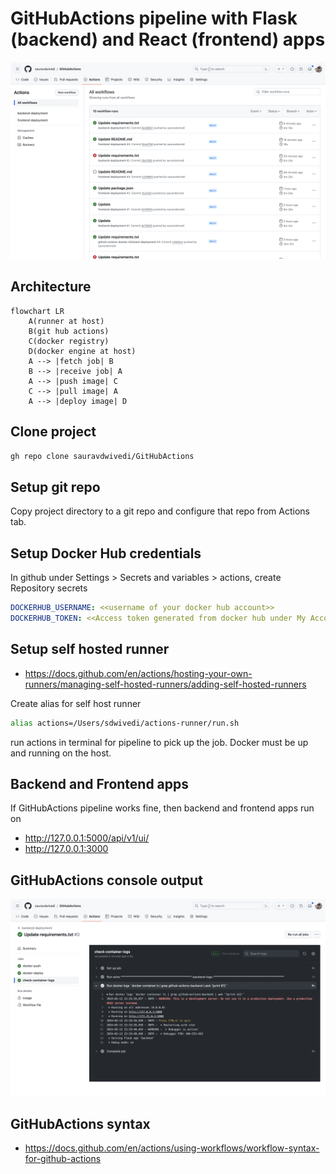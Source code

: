 # GitHubActions pipeline with Flask (backend) and React (frontend) apps

<img src=pic.PNG alt="GitHubActions pipeline">

## Architecture

```mermaid
flowchart LR
    A(runner at host)
    B(git hub actions)
    C(docker registry)
    D(docker engine at host)
    A --> |fetch job| B
    B --> |receive job| A
    A --> |push image| C
    C --> |pull image| A
    A --> |deploy image| D
```

## Clone project 

```bash
gh repo clone sauravdwivedi/GitHubActions
```

## Setup git repo 

Copy project directory to a git repo and configure that repo from Actions tab.

## Setup Docker Hub credentials

In github under Settings > Secrets and variables > actions, create Repository secrets

```yaml
DOCKERHUB_USERNAME: <<username of your docker hub account>>
DOCKERHUB_TOKEN: <<Access token generated from docker hub under My Account > Security > Access Tokens>>
```

## Setup self hosted runner

- https://docs.github.com/en/actions/hosting-your-own-runners/managing-self-hosted-runners/adding-self-hosted-runners

Create alias for self host runner

```bash
alias actions=/Users/sdwivedi/actions-runner/run.sh
```

run actions in terminal for pipeline to pick up the job. Docker must be up and running on the host.

## Backend and Frontend apps

If GitHubActions pipeline works fine, then backend and frontend apps run on

- http://127.0.0.1:5000/api/v1/ui/
- http://127.0.0.1:3000

## GitHubActions console output

<img src=log.PNG alt="Jenkins log">

## GitHubActions syntax

- https://docs.github.com/en/actions/using-workflows/workflow-syntax-for-github-actions